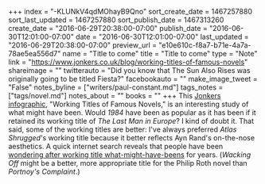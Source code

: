 +++
index = "-KLUNkV4qdMOhayB9Qno"
sort_create_date = 1467257880
sort_last_updated = 1467257880
sort_publish_date = 1467313260
create_date = "2016-06-29T20:38:00-07:00"
publish_date = "2016-06-30T12:01:00-07:00"
date = "2016-06-30T12:01:00-07:00"
last_updated = "2016-06-29T20:38:00-07:00"
preview_url = "e10e610c-f8a7-b71e-4a7a-78ae5ea556d7"
name = "Title to come"
title = "Title to come"
type = "Note"
link = "https://www.jonkers.co.uk/blog/working-titles-of-famous-novels"
shareimage = ""
twitterauto = "Did you know that The Sun Also Rises was originally going to be titled Fiesta?"
facebookauto = ""
make_image_tweet = "False"
notes_byline = ["writers/paul-constant.md"]
tags_notes = ["tags/novel.md"]
notes_about = ""
books = ""
+++
This [Jonkers infographic](https://www.jonkers.co.uk/blog/working-titles-of-famous-novels), "Working Titles of Famous Novels," is an interesting study of what might have been. Would *1984* have been as popular as it has been if it retained its working title of *The Last Man in Europe*? I kind of doubt it. That said, some of the working titles are better: I've always preferred *Atlas Shrugged*'s working title because it better reflects Ayn Rand's on-the-nose aesthetics. A quick internet search reveals that people have been [wondering after working title what-might-have-beens](http://www.huffingtonpost.com/2013/05/21/classic-books-original-titles-_n_3311784.html) for years. (*Wacking Off* might be a better, more appropriate title for the Philip Roth novel than *Portnoy's Complaint*.)